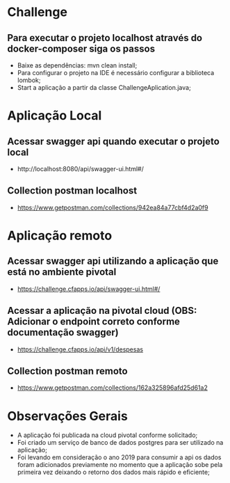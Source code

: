 # Challenge

## Para executar o projeto localhost através do docker-composer siga os passos
 - Baixe as dependências: mvn clean install;
 - Para configurar o projeto na IDE é necessário configurar a biblioteca lombok;
 - Start a aplicação a partir da classe ChallengeAplication.java;

# Aplicação Local

## Acessar swagger api quando executar o projeto local
- http://localhost:8080/api/swagger-ui.html#/

## Collection postman localhost
- https://www.getpostman.com/collections/942ea84a77cbf4d2a0f9


# Aplicação remoto

## Acessar swagger api utilizando a aplicação que está no ambiente pivotal
- https://challenge.cfapps.io/api/swagger-ui.html#/

## Acessar a aplicação na pivotal cloud (OBS: Adicionar o endpoint correto conforme documentação swagger)
- https://challenge.cfapps.io/api/v1/despesas

## Collection postman remoto
- https://www.getpostman.com/collections/162a325896afd25d61a2

# Observações Gerais
- A aplicação foi publicada na cloud pivotal conforme solicitado;
- Foi criado um serviço de banco de dados postgres para ser utilizado na aplicação;
- Foi levando em consideração o ano 2019 para consumir a api os dados foram adicionados previamente no momento que a aplicação sobe pela primeira vez deixando o retorno dos dados mais rápido e eficiente;


